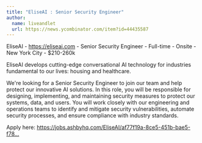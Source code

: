 ```yaml
---
title: "EliseAI : Senior Security Engineer"
author:
  name: liveandlet
  url: https://news.ycombinator.com/item?id=44435587
---
```

EliseAI - <a href="https:&#x2F;&#x2F;eliseai.com" rel="nofollow">https:&#x2F;&#x2F;eliseai.com</a> - Senior Security Engineer - Full-time - Onsite - New York City - $210-260k

EliseAI develops cutting-edge conversational AI technology for industries fundamental to our lives: housing and healthcare.

We&#x27;re looking for a Senior Security Engineer to join our team and help protect our innovative AI solutions. In this role, you will be responsible for designing, implementing, and maintaining security measures to protect our systems, data, and users. You will work closely with our engineering and operations teams to identify and mitigate security vulnerabilities, automate security processes, and ensure compliance with industry standards.

Apply here: <a href="https:&#x2F;&#x2F;jobs.ashbyhq.com&#x2F;EliseAI&#x2F;af77f19a-8ce5-451b-bae5-f78750679df3" rel="nofollow">https:&#x2F;&#x2F;jobs.ashbyhq.com&#x2F;EliseAI&#x2F;af77f19a-8ce5-451b-bae5-f78...</a>
<JobApplication />
